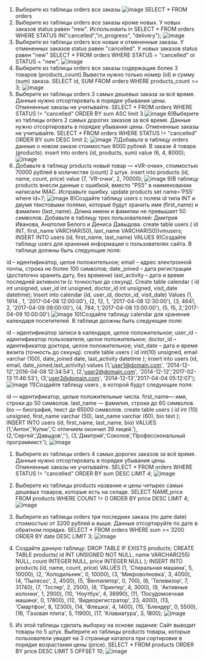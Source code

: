 1) Выберите из таблицы orders все заказы
![image](https://github.com/user-attachments/assets/74c7760e-9425-420f-9065-b092b605e79d)
SELECT * FROM orders
2) Выберите из таблицы orders все заказы кроме новых. У новых заказов status равен "new". Использовать in
SELECT * FROM orders
WHERE STATUS IN("cancelled","in_progress", "delivery");
![image](https://github.com/user-attachments/assets/1fbb63a4-0957-450a-9f85-060f0c00739d)
3) Выберите из таблицы orders все новые и отмененные заказы. У отмененных заказов status равен "cancelled". У новых заказов status равен "new"
SELECT * FROM orders
WHERE STATUS = "cancelled"
or STATUS = "new";
![image](https://github.com/user-attachments/assets/d1b1087d-6e6b-44c0-b120-164266337371)
4) Выберите из таблицы orders все заказы содержащие более 3 товаров (products_count).Вывести нужно только номер (id) и сумму (sum) заказа.
SELECT id, SUM  FROM orders
WHERE products_count >= 3;
![image](https://github.com/user-attachments/assets/ad884836-f05b-40ac-81c1-a91d8ae7156b)
5) Выберите из таблицы orders 3 самых дешевых заказа за всё время. Данные нужно отсортировать в порядке убывания цены. Отмененные заказы не учитывайте.
SELECT * FROM orders
WHERE STATUS != "cancelled"
ORDER BY sum ASC limit 3
![image](https://github.com/user-attachments/assets/6fc58876-6591-4498-a24c-230a31f129bb)
6)Выберите из таблицы orders 2 самых дорогих заказов за всё время. Данные нужно отсортировать в порядке убывания цены. Отмененные заказы не учитывайте.
SELECT * FROM orders
WHERE STATUS != "cancelled"
ORDER BY sum DESC limit 2;
![image](https://github.com/user-attachments/assets/b706faa9-d7c4-4089-a3b2-192209b28697)
7)Добавьте в таблицу orders данные о новом заказе стоимостью 8000 рублей. В заказе 4 товара (products).
insert into orders (id, products, sum)
value (6, 4, 8000);
![image](https://github.com/user-attachments/assets/fc98c88c-b854-45d2-8b67-f77f9c525bb3)
8) Добавьте в таблицу products новый товар — «VR-очки», стоимостью 70000 рублей в количестве (count) 2 штук.
insert into products (id, name, count, price)
value (7, 'VR-очки', 2, 70000);
![image](https://github.com/user-attachments/assets/50fb9896-f070-4e47-a96c-cedfda7c7ccd)
9)В таблицу products внесли данные с ошибкой, вместо "PS5" в наименовании написали IMAC. Исправьте ошибку.
update products set name='PS5' where id=7;
![image](https://github.com/user-attachments/assets/803bd8dc-4f5f-4d28-8052-94fffe4961cd)
8)Создайте таблицу users с полем id типа INT и двумя текстовыми полями, которые будут хранить имя (first_name) и фамилию (last_name). Длина имени и фамилии не превышает 50 символов.
Добавьте в таблицу трех пользователей: Дмитрия Иванова, Анатолия Белого и Дениса Давыдова.
create table users (
   id INT, 
	first_name VARCHAR(50), 
	last_name VARCHAR(50))vmusers;
INSERT INTO users (id, first_name, last_name)
VALUES
9)Создайте таблицу users для хранения информации о пользователях сайта.
В таблице должны быть следующие поля:

id – идентификатор, целое положительное;
email – адрес электронной почты, строка не более 100 символов;
date_joined – дата регистрации (достаточно хранить дату, без времени)
last_activity – дата и время последней активности (с точностью до секунд).
Create table calendar (
id int unsigned,
user_id int unsigned,
doctor_id int unsigned,
visit_date datetime);
Insert into calendar (id, user_id, doctor_id, visit_date)
Values 
(1, 1914 , 1, '2017-04-08 12:00:00'),
(2, 12, 1, '2017-04-08 12:30:00'),
(3, 4641, 2, '2017-04-09 09:00:00'),
(4, 784, 1,'2017-04-08 13:00:00'),
(5, 15, 2,'2017-04-09 10:00:00')
![image](https://github.com/user-attachments/assets/8416b71a-d28e-4595-996d-c6bd3c8a3bed)
10)Создайте таблицу calendar для хранения календаря посетителей.
В таблице должны быть следующие поля:

id – идентификатор записи в календаре, целое положительное;
user_id – идентификатор пользователя, целое положительное;
doctor_id – идентификатор доктора, целое положительное;
visit_date – дата и время визита (точность до секунд).
create table users (
id int(10) unsigned,
email varchar (100),
date_joined date,
last_activity datetime
);
insert into users (id, email, date_joined,last_activity)
values
(1,'user1@domain.com', '2014-12-12','2016-04-08 12:34:54'),
(2,'user2@domain.com', '2014-12-12','2017-02-13 11:46:53'),
(3,'user3@domain.com', '2014-12-13','2017-04-04 05:12:07');
![image](https://github.com/user-attachments/assets/56db7a5a-e70b-4f5a-a8ba-50a85635ecb7)
11)Создайте таблицу users , в которой будут следующие поля:

id — идентификатор, целые положительные числа.
first_name— имя, строки до 50 символов.
last_name — фамилия, строки до 60 символов.
bio — биография, текст до 65000 символов.
create table users (
id int (10) unsigned,
first_name varchar (50),
last_name varchar (60),
bio text
);
INSERT INTO users (id, first_name, last_name, bio)
VALUES
(1,'Антон','Кулик','С отличием окончил 39 лицей.'),
(2,'Сергей','Давыдов',''),
(3,'Дмитрий','Соколов','Профессиональный программист.');
![image](https://github.com/user-attachments/assets/681c1947-8d13-4428-bce6-b41368d6ff78)

1) Выберите из таблицы orders 4 самых дорогих заказов за всё время.
Данные нужно отсортировать в порядке убывания цены.
Отмененные заказы не учитывайте.
SELECT * FROM orders 
WHERE STATUS != "cancelled" 
ORDER BY sum DESC LIMIT 4;
![image](https://github.com/user-attachments/assets/a4f9c000-084a-4ddf-9957-16a70242aae9)

2) Выберите из таблицы products название и цены четырех самых дешевых товаров, которые есть на складе.
SELECT NAME,price FROM products 
WHERE COUNT != 0 
ORDER BY price DESC LIMIT 4;
![image](https://github.com/user-attachments/assets/9847deb1-a587-42de-8d44-ba9056247615)

3) Выберите из таблицы orders три последних заказа (по дате date) стоимостью от 3200 рублей и выше.
Данные отсортируйте по дате в обратном порядке.
SELECT * FROM orders 
WHERE sum >= 3200 
ORDER BY date DESC LIMIT 3;
![image](https://github.com/user-attachments/assets/63b2dc84-d7d6-4ca1-9507-ba54981f2840)

4) Создайте данную таблицу:
DROP TABLE IF EXISTS products;
CREATE TABLE products(
	id INT UNSIGNED NOT NULL,
	name VARCHAR(255) NULL,
	count INTEGER NULL,
   price INTEGER NULL
	);
INSERT INTO products (id, name, count, price)
VALUES
	 (1, 'Стиральная машина', 5, 10000),
    (2, 'Холодильник', 0, 10000),
    (3, 'Микроволновка', 3, 4000),
    (4, 'Пылесос', 2, 4500),
    (5, 'Вентилятор', 0, 700),
    (6, 'Телевизор', 7, 31740),
    (7, 'Тостер', 2, 2500),
    (8, 'Принтер', 4, 3000),
    (9, 'Активные колонки', 1, 2900),
    (10, 'Ноутбук', 4, 36990),
    (11, 'Посудомоечная машина', 0, 17800),
    (12, 'Видеорегистратор', 23, 4000),
    (13, 'Смартфон', 8, 12300),
    (14, 'Флешка', 4, 1400),
    (15, 'Блендер', 0, 5500),
    (16, 'Газовая плита', 5, 11900),
    (17, 'Клавиатура', 3, 1800);
![image](https://github.com/user-attachments/assets/8d6750bf-1d77-47d5-8a53-2a69fc094902)
5) Из этой таблицы сделать выборку на основе задания: Сайт выводит товары по 5 штук. Выберите из таблицы products товары, которые пользователи увидят на 3 странице каталога при сортировке в порядке возрастания цены (price).
SELECT * FROM products
ORDER BY price DESC LIMIT 5
OFFSET 10;
![image](https://github.com/user-attachments/assets/5d0bb1c6-ff7f-469d-a313-9d65016b7ccc)
